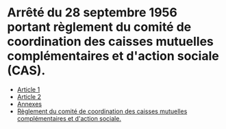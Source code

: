 # Arrêté du 28 septembre 1956 portant règlement du comité de coordination des caisses mutuelles complémentaires et d'action sociale (CAS).

- [Article 1](article-1.md)
- [Article 2](article-2.md)
- [Annexes](annexes)
- [Règlement du comité de coordination des caisses mutuelles complémentaires et d'action sociale.](reglement-du-comite-de-coordination-des-caisses-mutuelles-complementaires-et)

